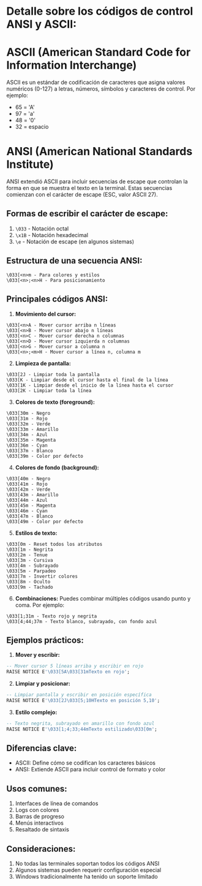# Detalle sobre los códigos de control ANSI y ASCII:

# ASCII (American Standard Code for Information Interchange)
ASCII es un estándar de codificación de caracteres que asigna valores numéricos (0-127) a letras, números, símbolos y caracteres de control. Por ejemplo:
- 65 = 'A'
- 97 = 'a'
- 48 = '0'
- 32 = espacio

# ANSI (American National Standards Institute)
ANSI extendió ASCII para incluir secuencias de escape que controlan la forma en que se muestra el texto en la terminal. Estas secuencias comienzan con el carácter de escape (ESC, valor ASCII 27).

## Formas de escribir el carácter de escape:
1. `\033` - Notación octal
2. `\x1B` - Notación hexadecimal
3. `\e` - Notación de escape (en algunos sistemas)

## Estructura de una secuencia ANSI:
```
\033[<n>m - Para colores y estilos
\033[<n>;<n>H - Para posicionamiento
```

## Principales códigos ANSI:

1. **Movimiento del cursor:**
```
\033[<n>A - Mover cursor arriba n líneas
\033[<n>B - Mover cursor abajo n líneas
\033[<n>C - Mover cursor derecha n columnas
\033[<n>D - Mover cursor izquierda n columnas
\033[<n>G - Mover cursor a columna n
\033[<n>;<m>H - Mover cursor a línea n, columna m
```

2. **Limpieza de pantalla:**
```
\033[2J - Limpiar toda la pantalla
\033[K - Limpiar desde el cursor hasta el final de la línea
\033[1K - Limpiar desde el inicio de la línea hasta el cursor
\033[2K - Limpiar toda la línea
```

3. **Colores de texto (foreground):**
```
\033[30m - Negro
\033[31m - Rojo
\033[32m - Verde
\033[33m - Amarillo
\033[34m - Azul
\033[35m - Magenta
\033[36m - Cyan
\033[37m - Blanco
\033[39m - Color por defecto
```

4. **Colores de fondo (background):**
```
\033[40m - Negro
\033[41m - Rojo
\033[42m - Verde
\033[43m - Amarillo
\033[44m - Azul
\033[45m - Magenta
\033[46m - Cyan
\033[47m - Blanco
\033[49m - Color por defecto
```

5. **Estilos de texto:**
```
\033[0m - Reset todos los atributos
\033[1m - Negrita
\033[2m - Tenue
\033[3m - Cursiva
\033[4m - Subrayado
\033[5m - Parpadeo
\033[7m - Invertir colores
\033[8m - Oculto
\033[9m - Tachado
```

6. **Combinaciones:**
Puedes combinar múltiples códigos usando punto y coma. Por ejemplo:
```
\033[1;31m - Texto rojo y negrita
\033[4;44;37m - Texto blanco, subrayado, con fondo azul
```

## Ejemplos prácticos:

1. **Mover y escribir:**
```sql
-- Mover cursor 5 líneas arriba y escribir en rojo
RAISE NOTICE E'\033[5A\033[31mTexto en rojo';
```

2. **Limpiar y posicionar:**
```sql
-- Limpiar pantalla y escribir en posición específica
RAISE NOTICE E'\033[2J\033[5;10HTexto en posición 5,10';
```

3. **Estilo complejo:**
```sql
-- Texto negrita, subrayado en amarillo con fondo azul
RAISE NOTICE E'\033[1;4;33;44mTexto estilizado\033[0m';
```

## Diferencias clave:
- ASCII: Define cómo se codifican los caracteres básicos
- ANSI: Extiende ASCII para incluir control de formato y color

## Usos comunes:
1. Interfaces de línea de comandos
2. Logs con colores
3. Barras de progreso
4. Menús interactivos
5. Resaltado de sintaxis

## Consideraciones:
1. No todas las terminales soportan todos los códigos ANSI
2. Algunos sistemas pueden requerir configuración especial
3. Windows tradicionalmente ha tenido un soporte limitado
